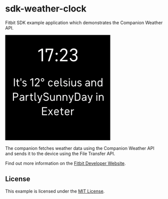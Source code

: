 # sdk-weather-clock

Fitbit SDK example application which demonstrates the Companion Weather API.

![Screenshot](screenshot.png)

The companion fetches weather data using the Companion Weather API and sends it
to the device using the File Transfer API. 

Find out more information on the
[Fitbit Developer Website](https://dev.fitbit.com).

## License

This example is licensed under the [MIT License](./LICENSE).
